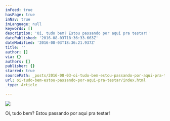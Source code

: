 ```yaml
---
inFeed: true
hasPage: true
inNav: true
inLanguage: null
keywords: []
description: 'Oi, tudo bem? Estou passando por aqui pra testar!'
datePublished: '2016-08-03T18:36:33.663Z'
dateModified: '2016-08-03T18:36:21.937Z'
title: ''
author: []
via: {}
authors: []
publisher: {}
starred: true
sourcePath: _posts/2016-08-03-oi-tudo-bem-estou-passando-por-aqui-pra-testar.md
url: oi-tudo-bem-estou-passando-por-aqui-pra-testar/index.html
_type: Article

---
```

![](https://the-grid-user-content.s3-us-west-2.amazonaws.com/bb8889ba-ffab-4fbc-8836-a0a6a39c94c0.png)

Oi, tudo bem? Estou passando por aqui pra testar!